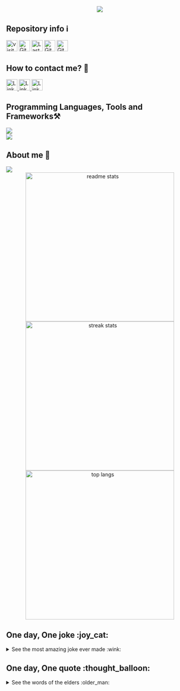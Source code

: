 
<h2 align="center">
    <img src="https://readme-typing-svg.herokuapp.com?font=Zain&weight=900&size=30&letterSpacing=-3+px&duration=4000&pause=2000&color=F75E2E&center=true&vCenter=true&width=500&lines=Hello+Everyone%F0%9F%91%8B;My+name+is+Ossan+MSOILI!;You+can+find+some+information+about+me+here!" />
</h2>

<h2>Repository info ℹ️</h2>
<div>
<img alt="visitors" src="https://visitor-badge.laobi.icu/badge?page_id=Omegalpha28.Omegalpha28" height="30px">
<img alt="GitHub repo size" src="https://img.shields.io/github/repo-size/Omegalpha28/Omegalpha28?color=082DEA&logo=github&style=for-the-badge&logoColor=181717" height="30px">
<img alt="Last commit" src="https://img.shields.io/github/last-commit/Omegalpha28/Omegalpha28?color=082DEA&logo=git&logoColor&style=for-the-badge" height="30px">
<img alt="GitHub forks" src="https://img.shields.io/github/forks/Omegalpha28/Omegalpha28?color=082DEA&logo=github&style=for-the-badge&logoColor=181717" height="30px">
<img alt="GitHub Repo stars" src="https://img.shields.io/github/stars/Omegalpha28/Omegalpha28?color=082DEA&logo=github&style=for-the-badge&logoColor=181717" height="30px">
</div>

<h2>How to contact me? 🔎</h2>
<div>
<a href="https://github.com/Omegalpha28">
    <img alt="Link to my GitHub" src="https://img.shields.io/github/followers/Omegalpha28?style=for-the-badge&color=082DEA&logo=github&logoColor=181717&label=@Omegalpha28" height="30px">
</a>
<a href="https://www.linkedin.com/in/ossan-msoili/">
    <img alt="Link to my LinkedIn" src="https://img.shields.io/static/v1?label&message=/in/ossan-msoili&color=082DEA&style=for-the-badge&logo=linkedin" height="30px" >
</a>
  <a href="mailto:ossanmsoili@yahoo.com">
    <img alt="Link to send me an email" src="https://img.shields.io/badge/mail-ossanmsoili@yahoo.com-082DEA" height="30px" >
</a>

<h2>Programming Languages, Tools and Frameworks⚒️</h2>
<div>
  <img src="https://skillicons.dev/icons?i=python,c,html,css,js,kotlin,bash,vue" /><br>
  <img src="https://skillicons.dev/icons?i=vscode,github,git,docker,mysql,unity" />
</div>

<h2>About me 💬</h2>
<div>
  <img src="https://readme-typing-svg.herokuapp.com?font=Zain&weight=900&size=30&letterSpacing=-3+px&duration=4000&pause=1000&color=C13FD4&vCenter=true&width=500&lines=My+profile+picture+is...;Seraphina+from+Unordinary" /> <br>
<div align=center>
  <img width=400 src="https://github-readme-stats-salesp07.vercel.app/api?username=Omegalpha28&count_private=true&show_icons=true&theme=react&rank_icon=github&border_radius=10" alt="readme stats" /> <br>
  <img width=400 src="https://github-readme-streak-stats-salesp07.vercel.app/?user=Omegalpha28&count_private=true&theme=react&border_radius=10" alt="streak stats"/> <br>
  <img width=400 src="https://github-readme-stats-salesp07.vercel.app/api/top-langs/?username=Omegalpha28&hide=HTML&langs_count=8&layout=compact&theme=react&border_radius=10&size_weight=0.5&count_weight=0.5&exclude_repo=github-readme-stats" alt="top langs" />
</div>

<h2>One day, One joke :joy_cat:</h2>
<details>
    <summary>See the most amazing joke ever made :wink:</summary>
    <a href="https://github.com/ABSphreak/readme-jokes">
        <img src="https://readme-jokes.vercel.app/api?theme=tokyonight&hideBorder" alt="Jokes Card" />
    </a>
</details>

<h2>One day, One quote :thought_balloon:</h2>
<details>
    <summary>See the words of the elders :older_man:</summary>
    <a href="https://github.com/piyushsuthar/github-readme-quotes">
        <img src="https://quotes-github-readme.vercel.app/api?type=horizontal&theme=tokyonight" alt="quotes card">
    </a>
</details>

<!--
**Omegalpha28/Omegalpha28** is a ✨ _special_ ✨ repository because its `README.md` (this file) appears on your GitHub profile.

Here are some ideas to get you started:

- 🔭 I’m currently working on ...
- 🌱 I’m currently learning ...
- 👯 I’m looking to collaborate on ...
- 🤔 I’m looking for help with ...
- 💬 Ask me about ...
- 📫 How to reach me: ...
- 😄 Pronouns: ...
- ⚡ Fun fact: ... 
-->
